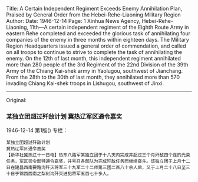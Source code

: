Title: A Certain Independent Regiment Exceeds Enemy Annihilation Plan, Praised by General Order from the Hebei-Rehe-Liaoning Military Region
Author:
Date: 1946-12-14
Page: 1
Xinhua News Agency, Hebei-Rehe-Liaoning, 11th—A certain independent regiment of the Eighth Route Army in eastern Rehe completed and exceeded the glorious task of annihilating four companies of the enemy in three months within eighteen days. The Military Region Headquarters issued a general order of commendation, and called on all troops to continue to strive to complete the task of annihilating the enemy. On the 12th of last month, this independent regiment annihilated more than 280 people of the 3rd Regiment of the 22nd Division of the 39th Army of the Chiang Kai-shek army in Yaolugou, southwest of Jianchang. From the 28th to the 30th of last month, they annihilated more than 570 invading Chiang Kai-shek troops in Lishugou, southwest of Jinxi.



<hr /> 

Original: 


### 某独立团超过歼敌计划  冀热辽军区通令嘉奖

1946-12-14
第1版()
专栏：

    某独立团超过歼敌计划
    冀热辽军区通令嘉奖
    【新华社冀热辽十一日电】热东八路军某独立团于十八天内完成并超过三个月歼敌四个连的光荣任务，军区司令部特通令嘉奖，并号召各部队为完成歼敌任务而继续奋斗。该独立团于上月十二日在建昌西南要路沟歼灭蒋军三十九军二十二师第三团二百八十余人后，又于上月二十八日至三十日于锦西西南之梨树沟歼灭进犯蒋军五百七十多人。
